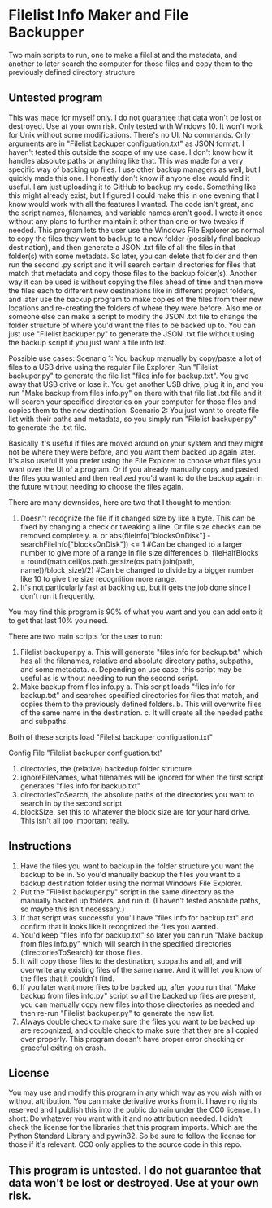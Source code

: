 # Filelist Info Maker and File Backupper
 Two main scripts to run, one to make a filelist and the metadata, and another to later search the computer for those files and copy them to the previously defined directory structure

## Untested program
This was made for myself only. I do not guarantee that data won't be lost or destroyed. Use at your own risk.
Only tested with Windows 10. It won't work for Unix without some modifications. There's no UI. No commands. Only arguments are in "Filelist backuper configuation.txt" as JSON format.
I haven't tested this outside the scope of my use case. I don't know how it handles absolute paths or anything like that.
This was made for a very specific way of backing up files. I use other backup managers as well, but I quickly made this one. I honestly don't know if anyone else would find it useful. I am just uploading it to GitHub to backup my code.
Something like this might already exist, but I figured I could make this in one evening that I know would work with all the features I wanted. The code isn't great, and the script names, filenames, and variable names aren't good. I wrote it once without any plans to further maintain it other than one or two tweaks if needed.
This program lets the user use the Windows File Explorer as normal to copy the files they want to backup to a new folder (possibly final backup destination), and then generate a JSON .txt file of all the files in that folder(s) with some metadata. So later, you can delete that folder and then run the second .py script and it will search certain directories for files that match that metadata and copy those files to the backup folder(s).
Another way it can be used is without copying the files ahead of time and then move the files each to different new destinations like in different project folders, and later use the backup program to make copies of the files from their new locations and re-creating the folders of where they were before.
Also me or someone else can make a script to modify the JSON .txt file to change the folder structure of where you'd want the files to be backed up to.
You can just use "Filelist backuper.py" to generate the JSON .txt file without using the backup script if you just want a file info list.

Possible use cases:
Scenario 1: You backup manually by copy/paste a lot of files to a USB drive using the regular File Explorer. Run "Filelist backuper.py" to generate the file list "files info for backup.txt". You give away that USB drive or lose it. You get another USB drive, plug it in, and you run "Make backup from files info.py" on there with that file list .txt file and it will search your specified directories on your computer for those files and copies them to the new destination.
Scenario 2: You just want to create file list with their paths and metadata, so you simply run "Filelist backuper.py" to generate the .txt file.

Basically it's useful if files are moved around on your system and they might not be where they were before, and you want them backed up again later.
It's also useful if you prefer using the File Explorer to choose what files you want over the UI of a program. Or if you already manually copy and pasted the files you wanted and then realized you'd want to do the backup again in the future without needing to choose the files again.

There are many downsides, here are two that I thought to mention:
1. Doesn't recognize the file if it changed size by like a byte. This can be fixed by changing a check or tweaking a line. Or file size checks can be removed completely.
	a. or abs(fileInfo["blocksOnDisk"] - searchFileInfo["blocksOnDisk"]) <= 1		#Can be changed to a larger number to give more of a range in file size differences
	b. fileHalfBlocks = round(math.ceil(os.path.getsize(os.path.join(path, name))/block_size)/2)		#Can be changed to divide by a bigger number like 10 to give the size recognition more range.
2. It's not particularly fast at backing up, but it gets the job done since I don't run it frequently.

You may find this program is 90% of what you want and you can add onto it to get that last 10% you need.

There are two main scripts for the user to run:
1. Filelist backuper.py
	a. This will generate "files info for backup.txt" which has all the filenames, relative and absolute directory paths, subpaths, and some metadata.
	c. Depending on use case, this script may be useful as is without needing to run the second script.
2. Make backup from files info.py
	a. This script loads "files info for backup.txt" and searches specified directories for files that match, and copies them to the previously defined folders.
	b. This will overwrite files of the same name in the destination.
	c. It will create all the needed paths and subpaths.

Both of these scripts load "Filelist backuper configuation.txt"

Config File "Filelist backuper configuation.txt"
1. directories, the (relative) backedup folder structure
2. ignoreFileNames, what filenames will be ignored for when the first script generates "files info for backup.txt"
3. directoriesToSearch, the absolute paths of the directories you want to search in by the second script
4. blockSize, set this to whatever the block size are for your hard drive. This isn't all too important really.

## Instructions
1. Have the files you want to backup in the folder structure you want the backup to be in. So you'd manually backup the files you want to a backup destination folder using the normal Windows File Explorer.
2. Put the "Filelist backuper.py" script in the same directory as the manually backed up folders, and run it. (I haven't tested absolute paths, so maybe this isn't necessary.)
3. If that script was successful you'll have "files info for backup.txt" and confirm that it looks like it recognized the files you wanted.
4. You'd keep "files info for backup.txt" so later you can run "Make backup from files info.py" which will search in the specified directories (directoriesToSearch) for those files.
5. It will copy those files to the destination, subpaths and all, and will overwrite any existing files of the same name. And it will let you know of the files that it couldn't find.
6. If you later want more files to be backed up, after yoou run that "Make backup from files info.py" script so all the backed up files are present, you can manually copy new files into those directories as needed and then re-run "Filelist backuper.py" to generate the new list.
7. Always double check to make sure the files you want to be backed up are recognized, and double check to make sure that they are all copied over properly. This program doesn't have proper error checking or graceful exiting on crash.

## License
You may use and modify this program in any which way as you wish with or without attribution. You can make derivative works from it. I have no rights reserved and I publish this into the public domain under the CC0 license.
In short: Do whatever you want with it and no attribution needed.
I didn't check the license for the libraries that this program imports. Which are the Python Standard Library and pywin32. So be sure to follow the license for those if it's relevant. CC0 only applies to the source code in this repo.


## This program is untested. I do not guarantee that data won't be lost or destroyed. Use at your own risk.